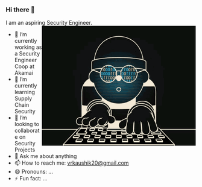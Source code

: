 ### Hi there 👋

<!--
**vrkaushik/vrkaushik** is a ✨ _special_ ✨ repository because its `README.md` (this file) appears on your GitHub profile.

Here are some ideas to get you started:
-->

I am an aspiring Security Engineer.
<img align="right" alt="GIF" src="https://github.com/vrkaushik/vrkaushik/blob/main/hacking.gif?raw=true" width="408" height="318" />

- 🔭 I’m currently working as a Security Engineer Coop at Akamai
- 🌱 I’m currently learning Supply Chain Security
- 👯 I’m looking to collaborate on Security Projects
- 💬 Ask me about anything
- 📫 How to reach me: vrkaushik20@gmail.com
- 😄 Pronouns: ...
- ⚡ Fun fact: ...

